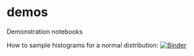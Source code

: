 # demos
Demonstration notebooks

How to sample histograms for a normal distribution: [![Binder](https://mybinder.org/badge_logo.svg)](https://mybinder.org/v2/gh/buqeye/demos/main?filepath=sampling_histograms_for_normal_distribution.ipynb)
